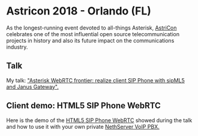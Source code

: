 # Astricon 2018 - Orlando (FL)

As the longest-running event devoted to all-things Asterisk, [AstriCon](https://www.asterisk.org/community/astricon-user-conference) celebrates one of the most influential open source telecommunication projects in history and also its future impact on the communications industry.

## Talk

My talk: ["Asterisk WebRTC frontier: realize client SIP Phone with sipML5 and Janus Gateway".](https://astricon2018.sched.com/event/Fmle/asterisk-webrtc-frontier-realize-client-sip-phon-with-sipml5-and-janus-gateway)

## Client demo: HTML5 SIP Phone WebRTC

Here is the demo of the [HTML5 SIP Phone WebRTC](https://github.com/alepolidori/janus-webrtc-phone) showed during the talk and how to use it with your own private [NethServer VoIP PBX.](https://github.com/alepolidori/howto-nethserver-voip-pbx)

